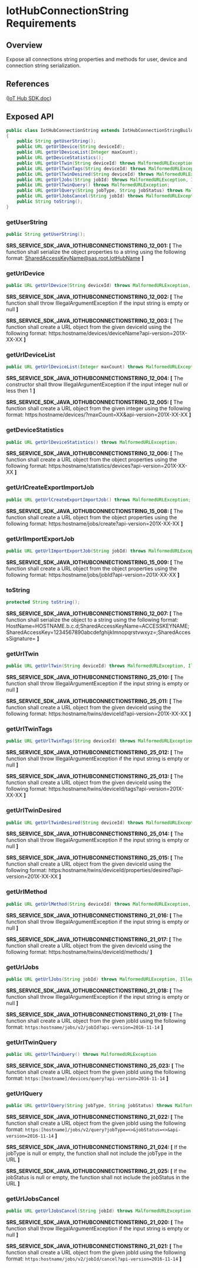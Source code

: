 # IotHubConnectionString Requirements

## Overview

Expose all connections string properties and methods for user, device and connection string serialization.

## References

([IoT Hub SDK.doc](https://microsoft.sharepoint.com/teams/Azure_IoT/_layouts/15/WopiFrame.aspx?sourcedoc={9A552E4B-EC00-408F-AE9A-D8C2C37E904F}&file=IoT%20Hub%20SDK.docx&action=default))

## Exposed API

```java
public class IotHubConnectionString extends IotHubConnectionStringBuilder
{
    public String getUserString();
    public URL getUrlDevice(String deviceId);
    public URL getUrlDeviceList(Integer maxCount);
    public URL getDeviceStatistics();
    public URL getUrlTwin(String deviceId) throws MalformedURLException, IllegalArgumentException;
    public URL getUrlTwinTags(String deviceId) throws MalformedURLException, IllegalArgumentException;
    public URL getUrlTwinDesired(String deviceId) throws MalformedURLException, IllegalArgumentException;
    public URL getUrlJobs(String jobId) throws MalformedURLException, IllegalArgumentException;
    public URL getUrlTwinQuery() throws MalformedURLException;
    public URL getUrlQuery(String jobType, String jobStatus) throws MalformedURLException, IllegalArgumentException;
    public URL getUrlJobsCancel(String jobId) throws MalformedURLException, IllegalArgumentException;
    public String toString();
}
```

### getUserString

```java
public String getUserString();
```
**SRS_SERVICE_SDK_JAVA_IOTHUBCONNECTIONSTRING_12_001: [** The function shall serialize the object properties to a string using the following format: SharedAccessKeyName@sas.root.IotHubName **]**

### getUrlDevice

```java
public URL getUrlDevice(String deviceId) throws MalformedURLException, IllegalArgumentException
```
**SRS_SERVICE_SDK_JAVA_IOTHUBCONNECTIONSTRING_12_002: [** The function shall throw IllegalArgumentException if the input string is empty or null **]**

**SRS_SERVICE_SDK_JAVA_IOTHUBCONNECTIONSTRING_12_003: [** The function shall create a URL object from the given deviceId using the following format: https:hostname/devices/deviceName?api-version=201X-XX-XX **]**

### getUrlDeviceList

```java
public URL getUrlDeviceList(Integer maxCount) throws MalformedURLException, IllegalArgumentException
```
**SRS_SERVICE_SDK_JAVA_IOTHUBCONNECTIONSTRING_12_004: [** The constructor shall throw IllegalArgumentException if the input integer null or less then 1 **]**

**SRS_SERVICE_SDK_JAVA_IOTHUBCONNECTIONSTRING_12_005: [** The function shall create a URL object from the given integer using the following format: https:hostname/devices/?maxCount=XX&api-version=201X-XX-XX **]**

### getDeviceStatistics

```java
public URL getUrlDeviceStatistics() throws MalformedURLException;
```
**SRS_SERVICE_SDK_JAVA_IOTHUBCONNECTIONSTRING_12_006: [** The function shall create a URL object from the object properties using the following format: https:hostname/statistics/devices?api-version=201X-XX-XX **]**

### getUrlCreateExportImportJob

```java
public URL getUrlCreateExportImportJob() throws MalformedURLException;
```
**SRS_SERVICE_SDK_JAVA_IOTHUBCONNECTIONSTRING_15_008: [** The function shall create a URL object from the object properties using the following format: https:hostname/jobs/create?api-version=201X-XX-XX **]**

### getUrlImportExportJob

```java
public URL getUrlImportExportJob(String jobId) throws MalformedURLException
```
**SRS_SERVICE_SDK_JAVA_IOTHUBCONNECTIONSTRING_15_009: [** The function shall create a URL object from the object properties using the following format: https:hostname/jobs/jobId?api-version=201X-XX-XX **]**

### toString

```java
protected String toString();
```
**SRS_SERVICE_SDK_JAVA_IOTHUBCONNECTIONSTRING_12_007: [** The function shall serialize the object to a string using the following format: HostName=HOSTNAME.b.c.d;SharedAccessKeyName=ACCESSKEYNAME;SharedAccessKey=1234567890abcdefghijklmnopqrstvwxyz=;SharedAccessSignature= **]**

### getUrlTwin

```java
public URL getUrlTwin(String deviceId) throws MalformedURLException, IllegalArgumentException;
```
**SRS_SERVICE_SDK_JAVA_IOTHUBCONNECTIONSTRING_25_010: [** The function shall throw IllegalArgumentException if the input string is empty or null **]**

**SRS_SERVICE_SDK_JAVA_IOTHUBCONNECTIONSTRING_25_011: [** The function shall create a URL object from the given deviceId using the following format: https:hostname/twins/deviceId?api-version=201X-XX-XX **]**

### getUrlTwinTags

```java
public URL getUrlTwinTags(String deviceId) throws MalformedURLException, IllegalArgumentException;
```
**SRS_SERVICE_SDK_JAVA_IOTHUBCONNECTIONSTRING_25_012: [** The function shall throw IllegalArgumentException if the input string is empty or null **]**

**SRS_SERVICE_SDK_JAVA_IOTHUBCONNECTIONSTRING_25_013: [** The function shall create a URL object from the given deviceId using the following format: https:hostname/twins/deviceId/tags?api-version=201X-XX-XX **]**

### getUrlTwinDesired

```java
public URL getUrlTwinDesired(String deviceId) throws MalformedURLException, IllegalArgumentException;
```
**SRS_SERVICE_SDK_JAVA_IOTHUBCONNECTIONSTRING_25_014: [** The function shall throw IllegalArgumentException if the input string is empty or null **]**

**SRS_SERVICE_SDK_JAVA_IOTHUBCONNECTIONSTRING_25_015: [** The function shall create a URL object from the given deviceId using the following format: https:hostname/twins/deviceId/properties/desired?api-version=201X-XX-XX **]**

### getUrlMethod

```java
public URL getUrlMethod(String deviceId) throws MalformedURLException, IllegalArgumentException;
```
**SRS_SERVICE_SDK_JAVA_IOTHUBCONNECTIONSTRING_21_016: [** The function shall throw IllegalArgumentException if the input string is empty or null **]**

**SRS_SERVICE_SDK_JAVA_IOTHUBCONNECTIONSTRING_21_017: [** The function shall create a URL object from the given deviceId using the following format: https:hostname/twins/deviceId/methods/ **]**


### getUrlJobs

```java
public URL getUrlJobs(String jobId) throws MalformedURLException, IllegalArgumentException;
```
**SRS_SERVICE_SDK_JAVA_IOTHUBCONNECTIONSTRING_21_018: [** The function shall throw IllegalArgumentException if the input string is empty or null **]**

**SRS_SERVICE_SDK_JAVA_IOTHUBCONNECTIONSTRING_21_019: [** The function shall create a URL object from the given jobId using the following format: `https:hostname/jobs/v2/jobId?api-version=2016-11-14` **]**

### getUrlTwinQuery

```java
public URL getUrlTwinQuery() throws MalformedURLException
```
**SRS_SERVICE_SDK_JAVA_IOTHUBCONNECTIONSTRING_25_023: [** The function shall create a URL object from the given jobId using the following format: `https:[hostname]/devices/query?api-version=2016-11-14` **]**


### getUrlQuery

```java
public URL getUrlQuery(String jobType, String jobStatus) throws MalformedURLException, IllegalArgumentException;
```
**SRS_SERVICE_SDK_JAVA_IOTHUBCONNECTIONSTRING_21_022: [** The function shall create a URL object from the given jobId using the following format: `https:[hostname]/jobs/v2/query?jobType=<>&jobStatus=<>&api-version=2016-11-14` **]**

**SRS_SERVICE_SDK_JAVA_IOTHUBCONNECTIONSTRING_21_024: [** If the jobType is null or empty, the function shall not include the jobType in the URL **]**

**SRS_SERVICE_SDK_JAVA_IOTHUBCONNECTIONSTRING_21_025: [** If the jobStatus is null or empty, the function shall not include the jobStatus in the URL **]**


### getUrlJobsCancel

```java
public URL getUrlJobsCancel(String jobId) throws MalformedURLException, IllegalArgumentException;
```
**SRS_SERVICE_SDK_JAVA_IOTHUBCONNECTIONSTRING_21_020: [** The function shall throw IllegalArgumentException if the input string is empty or null **]**

**SRS_SERVICE_SDK_JAVA_IOTHUBCONNECTIONSTRING_21_021: [** The function shall create a URL object from the given jobId using the following format: `https:hostname/jobs/v2/jobId/cancel?api-version=2016-11-14` **]**
